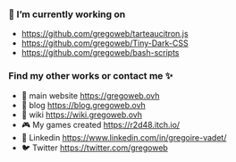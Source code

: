### 🔭 I’m currently working on
- https://github.com/gregoweb/tarteaucitron.js
- https://github.com/gregoweb/Tiny-Dark-CSS
- https://github.com/gregoweb/bash-scripts

### Find my other works or contact me ✨

- 💾 main website https://gregoweb.ovh
- 🌟 blog https://blog.gregoweb.ovh
- 📝 wiki https://wiki.gregoweb.ovh
- 🎮 My games created https://r2d48.itch.io/
- 💼 Linkedin https://www.linkedin.com/in/gregoire-vadet/
- 🐦 Twitter https://twitter.com/gregoweb
<!--
**gregoweb/gregoweb** is a ✨ _special_ ✨ repository because its `README.md` (this file) appears on your GitHub profile.

Here are some ideas to get you started:

- 🔭 I’m currently working on ...
- 🌱 I’m currently learning ...
- 👯 I’m looking to collaborate on ...
- 🤔 I’m looking for help with ...
- 💬 Ask me about ...
- 📫 How to reach me: ...
- 😄 Pronouns: ...
- ⚡ Fun fact: ...
-->
